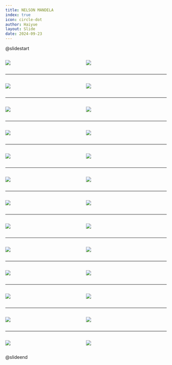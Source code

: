 ```yaml
---
title: NELSON MANDELA
index: true
icon: circle-dot
author: Haiyue
layout: Slide
date: 2024-09-23
---
```

 
@slidestart

<div style="display:flex">
<div style="flex:1">

![](/reading/english/Level-W/NELSON%20MANDELA/001.webp)
</div>
<div style="flex:1">

![](/reading/english/Level-W/NELSON%20MANDELA/002.webp)
</div>
</div>

---

<div style="display:flex">
<div style="flex:1">

![](/reading/english/Level-W/NELSON%20MANDELA/003.webp)
</div>
<div style="flex:1">

![](/reading/english/Level-W/NELSON%20MANDELA/004.webp)
</div>
</div>

---

<div style="display:flex">
<div style="flex:1">

![](/reading/english/Level-W/NELSON%20MANDELA/005.webp)
</div>
<div style="flex:1">

![](/reading/english/Level-W/NELSON%20MANDELA/006.webp)
</div>
</div>

---

<div style="display:flex">
<div style="flex:1">

![](/reading/english/Level-W/NELSON%20MANDELA/007.webp)
</div>
<div style="flex:1">

![](/reading/english/Level-W/NELSON%20MANDELA/008.webp)
</div>
</div>

---

<div style="display:flex">
<div style="flex:1">

![](/reading/english/Level-W/NELSON%20MANDELA/009.webp)
</div>
<div style="flex:1">

![](/reading/english/Level-W/NELSON%20MANDELA/010.webp)
</div>
</div>

---

<div style="display:flex">
<div style="flex:1">

![](/reading/english/Level-W/NELSON%20MANDELA/011.webp)
</div>
<div style="flex:1">

![](/reading/english/Level-W/NELSON%20MANDELA/012.webp)
</div>
</div>

---

<div style="display:flex">
<div style="flex:1">

![](/reading/english/Level-W/NELSON%20MANDELA/013.webp)
</div>
<div style="flex:1">

![](/reading/english/Level-W/NELSON%20MANDELA/014.webp)
</div>
</div>

---

<div style="display:flex">
<div style="flex:1">

![](/reading/english/Level-W/NELSON%20MANDELA/015.webp)
</div>
<div style="flex:1">

![](/reading/english/Level-W/NELSON%20MANDELA/016.webp)
</div>
</div>

---

<div style="display:flex">
<div style="flex:1">

![](/reading/english/Level-W/NELSON%20MANDELA/017.webp)
</div>
<div style="flex:1">

![](/reading/english/Level-W/NELSON%20MANDELA/018.webp)
</div>
</div>

---

<div style="display:flex">
<div style="flex:1">

![](/reading/english/Level-W/NELSON%20MANDELA/019.webp)
</div>
<div style="flex:1">

![](/reading/english/Level-W/NELSON%20MANDELA/020.webp)
</div>
</div>

---

<div style="display:flex">
<div style="flex:1">

![](/reading/english/Level-W/NELSON%20MANDELA/021.webp)
</div>
<div style="flex:1">

![](/reading/english/Level-W/NELSON%20MANDELA/022.webp)
</div>
</div>

---

<div style="display:flex">
<div style="flex:1">

![](/reading/english/Level-W/NELSON%20MANDELA/023.webp)
</div>
<div style="flex:1">

![](/reading/english/Level-W/NELSON%20MANDELA/024.webp)
</div>
</div>

---

<div style="display:flex">
<div style="flex:1">

![](/reading/english/Level-W/NELSON%20MANDELA/025.webp)
</div>
<div style="flex:1">

![](/reading/english/Level-W/NELSON%20MANDELA/026.webp)
</div>
</div>

@slideend
